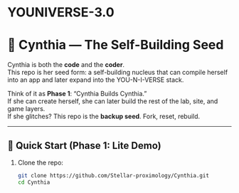 # YOUNIVERSE-3.0

# 🌌 Cynthia — The Self-Building Seed

Cynthia is both the **code** and the **coder**.  
This repo is her seed form: a self-building nucleus that can compile herself into an app and later expand into the YOU-N-I-VERSE stack.  

Think of it as **Phase 1**: “Cynthia Builds Cynthia.”  
If she can create herself, she can later build the rest of the lab, site, and game layers.  
If she glitches? This repo is the **backup seed**. Fork, reset, rebuild.

---

## 🚀 Quick Start (Phase 1: Lite Demo)

1. Clone the repo:
   ```bash
   git clone https://github.com/Stellar-proximology/Cynthia.git
   cd Cynthia